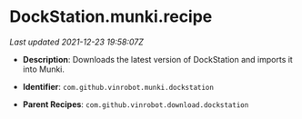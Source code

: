 # DockStation.munki.recipe

_Last updated 2021-12-23 19:58:07Z_

- **Description**: Downloads the latest version of DockStation and imports it into Munki.

- **Identifier**: `com.github.vinrobot.munki.dockstation`

- **Parent Recipes**: `com.github.vinrobot.download.dockstation`